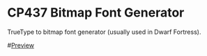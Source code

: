 # CP437 Bitmap Font Generator

TrueType to bitmap font generator (usually used in Dwarf Fortress).

#[Preview](./preview.png)
